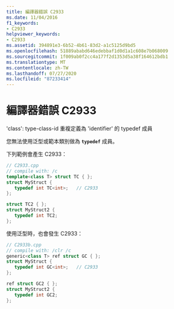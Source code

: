 ```yaml
---
title: 編譯器錯誤 C2933
ms.date: 11/04/2016
f1_keywords:
- C2933
helpviewer_keywords:
- C2933
ms.assetid: 394891e3-6b52-4b61-83d2-a1c5125d9bd5
ms.openlocfilehash: 51889ababd646edebbaf1d0d1a1c608e7b068009
ms.sourcegitcommit: 1f009ab0f2cc4a177f2d1353d5a38f164612bdb1
ms.translationtype: MT
ms.contentlocale: zh-TW
ms.lasthandoff: 07/27/2020
ms.locfileid: "87233414"
---
```

# <a name="compiler-error-c2933"></a>編譯器錯誤 C2933

'class': type-class-id 重複定義為 'identifier' 的 typedef 成員

您無法使用泛型或範本類別做為 **`typedef`** 成員。

下列範例會產生 C2933：

```cpp
// C2933.cpp
// compile with: /c
template<class T> struct TC { };
struct MyStruct {
   typedef int TC<int>;   // C2933
};

struct TC2 { };
struct MyStruct2 {
   typedef int TC2;
};
```

使用泛型時，也會發生 C2933：

```cpp
// C2933b.cpp
// compile with: /clr /c
generic<class T> ref struct GC { };
struct MyStruct {
   typedef int GC<int>;   // C2933
};

ref struct GC2 { };
struct MyStruct2 {
   typedef int GC2;
};
```

